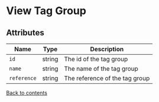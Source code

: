# View Tag Group

## Attributes

| Name        | Type   | Description                    |
|-------------|--------|--------------------------------|
| `id`        | string | The id of the tag group        |
| `name`      | string | The name of the tag group      |
| `reference` | string | The reference of the tag group |

[Back to contents](../../README.md#table-of-contents)

